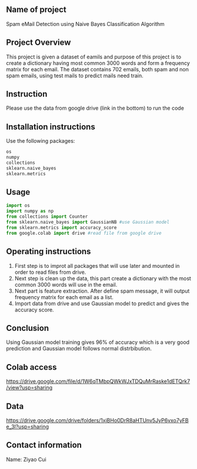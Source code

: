 ## Name of project
Spam eMail Detection using Naive Bayes Classification Algorithm

## Project Overview 
This project is given a dataset of eamils and purpose of this project is to create a dictionary having most common 3000 words and form a frequency matrix for each email.
The dataset contains 702 emails, both spam and non spam emails, using test mails to predict mails need train.

## Instruction
Please use the data from google drive (link in the bottom) to run the code 

## Installation instructions
Use the following packages:

```bash
os
numpy
collections
sklearn.naive_bayes
sklearn.metrics
```
## Usage 
```python
import os
import numpy as np
from collections import Counter
from sklearn.naive_bayes import GaussianNB #use Gaussian model
from sklearn.metrics import accuracy_score
from google.colab import drive #read file from google drive
```

## Operating instructions
1. First step is to improt all packages that will use later and mounted in order to read files from drive.
2. Next step is clean up the data, this part create a dictionary with the most common 3000 words will use in the email.
3. Next part is feature extraction. After define spam message, it will output frequency matrix for each email as a list. 
4. Import data from drive and use Gaussian model to predict and gives the accuracy score. 

## Conclusion
Using Gaussian model training gives 96% of accuracy which is a very good prediction and Gaussian model follows normal distrbibution.

## Colab access
https://drive.google.com/file/d/1W6qTMbpQWkWJxTDQuMrRaske1dETQrk7/view?usp=sharing

## Data
https://drive.google.com/drive/folders/1xjBHo0DrR8aHTUnv5JyP6vxo7yFBe_3l?usp=sharing


## Contact information
Name: Ziyao Cui
